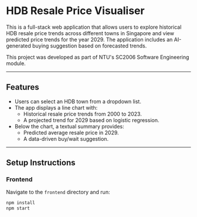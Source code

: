 # HDB Resale Price Visualiser

This is a full-stack web application that allows users to explore historical HDB resale price trends across different towns in Singapore and view predicted price trends for the year 2029. The application includes an AI-generated buying suggestion based on forecasted trends.

This project was developed as part of NTU's SC2006 Software Engineering module.

---

## Features

- Users can select an HDB town from a dropdown list.
- The app displays a line chart with:
  - Historical resale price trends from 2000 to 2023.
  - A projected trend for 2029 based on logistic regression.
- Below the chart, a textual summary provides:
  - Predicted average resale price in 2029.
  - A data-driven buy/wait suggestion.

---

## Setup Instructions

### Frontend

Navigate to the `frontend` directory and run:

```bash
npm install
npm start
